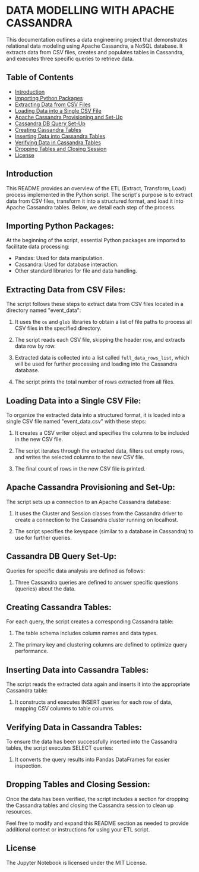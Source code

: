 # DATA MODELLING WITH APACHE CASSANDRA

This documentation outlines a data engineering project that demonstrates relational data modeling using Apache Cassandra, a NoSQL database. It extracts data from CSV files, creates and populates tables in Cassandra, and executes three specific queries to retrieve data.

## Table of Contents

- [Introduction](#introduction)
- [Importing Python Packages](#importing-python-packages)
- [Extracting Data from CSV Files](#extracting-data-from-csv-files)
- [Loading Data into a Single CSV File](#loading-data-into-a-single-csv-file)
- [Apache Cassandra Provisioning and Set-Up](#apache-cassandra-provisioning-and-set-up)
- [Cassandra DB Query Set-Up](#cassandra-db-query-set-up)
- [Creating Cassandra Tables](#creating-cassandra-tables)
- [Inserting Data into Cassandra Tables](#inserting-data-into-cassandra-tables)
- [Verifying Data in Cassandra Tables](#verifying-data-in-cassandra-tables)
- [Dropping Tables and Closing Session](#dropping-tables-and-closing-session)
- [License](#license)

## Introduction

This README provides an overview of the ETL (Extract, Transform, Load) process implemented in the Python script. The script's purpose is to extract data from CSV files, transform it into a structured format, and load it into Apache Cassandra tables. Below, we detail each step of the process.

## Importing Python Packages:

At the beginning of the script, essential Python packages are imported to facilitate data processing:

- Pandas: Used for data manipulation.
- Cassandra: Used for database interaction.
- Other standard libraries for file and data handling.

## Extracting Data from CSV Files:

The script follows these steps to extract data from CSV files located in a directory named "event_data":

1. It uses the `os` and `glob` libraries to obtain a list of file paths to process all CSV files in the specified directory.

2. The script reads each CSV file, skipping the header row, and extracts data row by row.

3. Extracted data is collected into a list called `full_data_rows_list`, which will be used for further processing and loading into the Cassandra database.

4. The script prints the total number of rows extracted from all files.

## Loading Data into a Single CSV File:

To organize the extracted data into a structured format, it is loaded into a single CSV file named "event_data.csv" with these steps:

1. It creates a CSV writer object and specifies the columns to be included in the new CSV file.

2. The script iterates through the extracted data, filters out empty rows, and writes the selected columns to the new CSV file.

3. The final count of rows in the new CSV file is printed.

## Apache Cassandra Provisioning and Set-Up:

The script sets up a connection to an Apache Cassandra database:

1. It uses the Cluster and Session classes from the Cassandra driver to create a connection to the Cassandra cluster running on localhost.

2. The script specifies the keyspace (similar to a database in Cassandra) to use for further queries.

## Cassandra DB Query Set-Up:

Queries for specific data analysis are defined as follows:

1. Three Cassandra queries are defined to answer specific questions (queries) about the data.

## Creating Cassandra Tables:

For each query, the script creates a corresponding Cassandra table:

1. The table schema includes column names and data types.

2. The primary key and clustering columns are defined to optimize query performance.

## Inserting Data into Cassandra Tables:

The script reads the extracted data again and inserts it into the appropriate Cassandra table:

1. It constructs and executes INSERT queries for each row of data, mapping CSV columns to table columns.

## Verifying Data in Cassandra Tables:

To ensure the data has been successfully inserted into the Cassandra tables, the script executes SELECT queries:

1. It converts the query results into Pandas DataFrames for easier inspection.

## Dropping Tables and Closing Session:

Once the data has been verified, the script includes a section for dropping the Cassandra tables and closing the Cassandra session to clean up resources.

Feel free to modify and expand this README section as needed to provide additional context or instructions for using your ETL script.

## License

The Jupyter Notebook is licensed under the MIT License.
